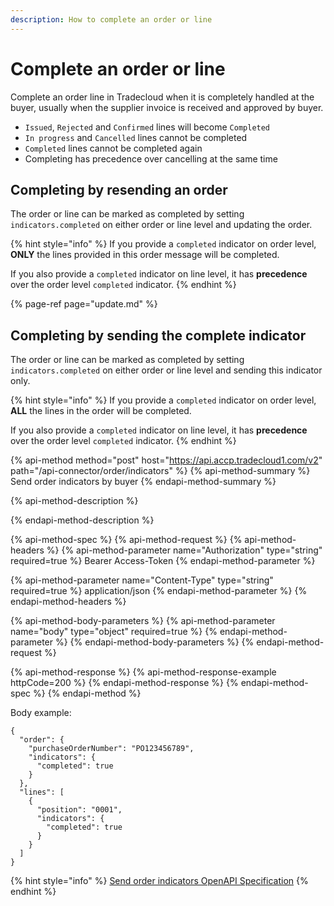 ```yaml
---
description: How to complete an order or line
---
```


# Complete an order or line

Complete an order line in Tradecloud when it is completely handled at the buyer, usually when the supplier invoice is received and approved by buyer.

- `Issued`, `Rejected` and `Confirmed` lines will become `Completed`
- `In progress` and `Cancelled` lines cannot be completed
- `Completed` lines cannot be completed again
- Completing has precedence over cancelling at the same time


## Completing by resending an order

The order or line can be marked as completed by setting `indicators.completed` on either order or line level and updating the order.

{% hint style="info" %}
If you provide a `completed` indicator on order level, **ONLY** the lines provided in this order message will be completed.

If you also provide a `completed` indicator on line level, it has **precedence** over the order level `completed` indicator.
{% endhint %}

{% page-ref page="update.md" %}

## Completing by sending the complete indicator

The order or line can be marked as completed by setting `indicators.completed` on either order or line level and sending this indicator only.

{% hint style="info" %}
If you provide a `completed` indicator on order level, **ALL** the lines in the order will be completed.

If you also provide a `completed` indicator on line level, it has **precedence** over the order level `completed` indicator.
{% endhint %}

{% api-method method="post" host="https://api.accp.tradecloud1.com/v2" path="/api-connector/order/indicators" %}
{% api-method-summary %}
Send order indicators by buyer
{% endapi-method-summary %}

{% api-method-description %}

{% endapi-method-description %}

{% api-method-spec %}
{% api-method-request %}
{% api-method-headers %}
{% api-method-parameter name="Authorization" type="string" required=true %}
Bearer Access-Token
{% endapi-method-parameter %}

{% api-method-parameter name="Content-Type" type="string" required=true %}
application/json
{% endapi-method-parameter %}
{% endapi-method-headers %}

{% api-method-body-parameters %}
{% api-method-parameter name="body" type="object" required=true %}
{% endapi-method-parameter %}
{% endapi-method-body-parameters %}
{% endapi-method-request %}

{% api-method-response %}
{% api-method-response-example httpCode=200 %}
{% endapi-method-response %}
{% endapi-method-spec %}
{% endapi-method %}

Body example:
```
{
  "order": {
    "purchaseOrderNumber": "PO123456789",
    "indicators": {
      "completed": true
    }
  },
  "lines": [
    {
      "position": "0001",
      "indicators": {
        "completed": true
      }
    }
  ]
}
```

{% hint style="info" %}
[Send order indicators OpenAPI Specification](https://swagger-ui.accp.tradecloud1.com/?url=https://api.accp.tradecloud1.com/v2/api-connector/specs.yaml#/buyer-endpoints/sendOrderIndicatorsByBuyerRoute)
{% endhint %}
